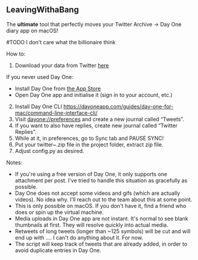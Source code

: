 ## LeavingWithaBang

The **ultimate** tool that perfectly moves your Twitter Archive → Day One diary app on macOS!

#TODO I don't care what the billionaire think

How to:

1. Download your data from Twitter [here](https://x.com/settings/download_your_data?lang=en)

If you never used Day One:

* Install Day One from [the App Store](https://apps.apple.com/tr/app/day-one/id1055511498?mt=12)
* Open Day One app and initialise it (sign in to your account, etc.)

2. Install Day One CLI https://dayoneapp.com/guides/day-one-for-mac/command-line-interface-cli/
3. Visit [dayone://preferences](dayone://preferences) and create a new journal called “Tweets”.
4. If you want to also have replies, create new journal called “Twitter Replies”.
5. While at it, in preferences, go to Sync tab and PAUSE SYNC!
6. Put your twitter~.zip file in the project folder, extract zip file.
7. Adjust config.py as desired.

Notes:

* If you're using a free version of Day One, it only supports one attachment per post. I've tried to handle this situation as gracefully as possible.
* Day One does not accept some videos and gifs (which are actually videos). No idea why. I'll reach out to the team about this at some point.
* This is only possible on macOS. If you don't have it, find a friend who does or spin up the virtual machine.
* Media uploads in Day One app are not instant. It's normal to see blank thumbnails at first. They will resolve quickly into actual media.
* Retweets of long tweets (longer than ~125 symbols) will be cut and will end up with …. I can't do anything about it. For now.
* The script will keep track of tweets that are already added, in order to avoid duplicate entries in Day One.
